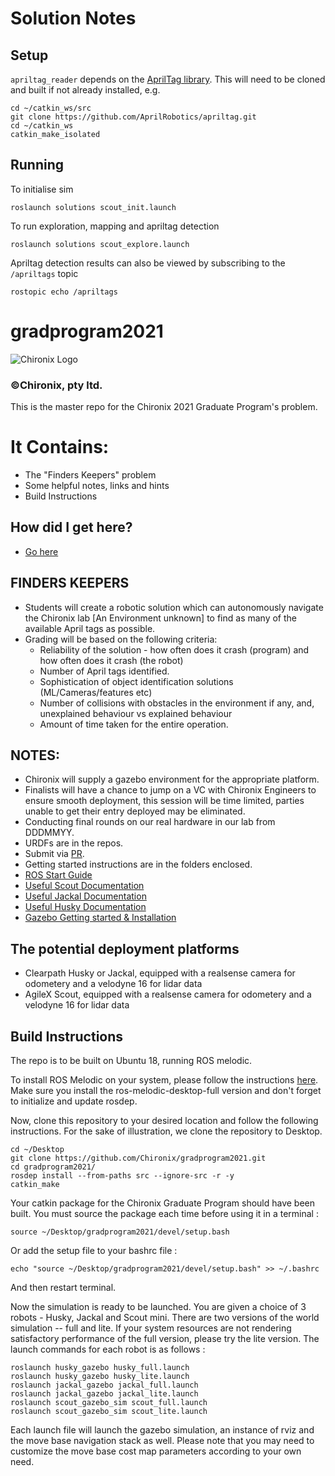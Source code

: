 # Solution Notes
## Setup
`apriltag_reader` depends on the [AprilTag library](https://github.com/AprilRobotics/apriltag).
This will need to be cloned and built if not already installed, e.g.
    
    cd ~/catkin_ws/src
    git clone https://github.com/AprilRobotics/apriltag.git
    cd ~/catkin_ws
    catkin_make_isolated

## Running
To initialise sim

    roslaunch solutions scout_init.launch
    
To run exploration, mapping and apriltag detection

    roslaunch solutions scout_explore.launch
    
Apriltag detection results can also be viewed by subscribing to the `/apriltags` topic

    rostopic echo /apriltags

# gradprogram2021
<img src='https://global-uploads.webflow.com/6029e95498d11750a14b3e48/602cb317710199017177ecb9_Chironix-logo-r-61%20copy%202-p-500.png' alt="Chironix Logo" />

### ©Chironix, pty ltd.

This is the master repo for the Chironix 2021 Graduate Program's problem.

# It Contains:
   * The "Finders Keepers" problem
   * Some helpful notes, links and hints
   * Build Instructions


## How did I get here?
   * [Go here](https://www.chironix.com/)

## FINDERS KEEPERS
  * Students will create a robotic solution which can autonomously navigate the Chironix lab [An Environment unknown] to find as many of the available April tags as possible.
  * Grading will be based on the following criteria:
      - Reliability of the solution - how often does it crash (program) and how often does it crash (the robot)
      - Number of April tags identified.
      - Sophistication of object identification solutions (ML/Cameras/features etc)
      - Number of collisions with obstacles in the environment if any, and, unexplained behaviour vs explained behaviour
      - Amount of time taken for the entire operation.

## NOTES:
  * Chironix will supply a gazebo environment for the appropriate platform.
  * Finalists will have a chance to jump on a VC with Chironix Engineers to ensure smooth deployment, this session will be time limited, parties unable to get their entry deployed may be eliminated.
  * Conducting final rounds on our real hardware in our lab from DDDMMYY.
  * URDFs are in the repos.
  * Submit via [PR](https://docs.github.com/en/github/collaborating-with-issues-and-pull-requests/creating-a-pull-request).
  * Getting started instructions are in the folders enclosed.
  * [ROS Start Guide](http://wiki.ros.org/ROS/StartGuide)
  * [Useful Scout Documentation](https://github.com/agilexrobotics/scout_mini_ros)
  * [Useful Jackal Documentation](http://wiki.ros.org/Robots/Jackal)
  * [Useful Husky Documentation](http://wiki.ros.org/Robots/Husky)
  * [Gazebo Getting started & Installation](http://gazebosim.org/tutorials?tut=quick_start)


## The potential deployment platforms
   * Clearpath Husky or Jackal, equipped with a realsense camera for odometery and a velodyne 16 for lidar data
   * AgileX Scout, equipped with a realsense camera for odometery and a velodyne 16 for lidar data 

## Build Instructions

The repo is to be built on Ubuntu 18, running ROS melodic.

To install ROS Melodic on your system, please follow the instructions [here](http://wiki.ros.org/melodic/Installation/Ubuntu). Make sure you install the ros-melodic-desktop-full version and don't forget to initialize and update rosdep.

Now, clone this repository to your desired location and follow the following instructions. For the sake of illustration, we clone the repository to Desktop.

    cd ~/Desktop
    git clone https://github.com/Chironix/gradprogram2021.git
    cd gradprogram2021/
    rosdep install --from-paths src --ignore-src -r -y
    catkin_make
Your catkin package for the Chironix Graduate Program should have been built. You must source the package each time before using it in a terminal : 

    source ~/Desktop/gradprogram2021/devel/setup.bash
Or add the setup file to your bashrc file : 
    
    echo "source ~/Desktop/gradprogram2021/devel/setup.bash" >> ~/.bashrc
And then restart terminal.

Now the simulation is ready to be launched. You are given a choice of 3 robots - Husky, Jackal and Scout mini. There are two versions of the world simulation -- full and lite. If your system resources are not rendering satisfactory performance of the full version, please try the lite version. The launch commands for each robot is as follows : 

    roslaunch husky_gazebo husky_full.launch
    roslaunch husky_gazebo husky_lite.launch
    roslaunch jackal_gazebo jackal_full.launch
    roslaunch jackal_gazebo jackal_lite.launch
    roslaunch scout_gazebo_sim scout_full.launch
    roslaunch scout_gazebo_sim scout_lite.launch
 
 Each launch file will launch the gazebo simulation, an instance of rviz and the move base navigation stack as well. Please note that you may need to customize the move base cost map parameters according to your own need.

